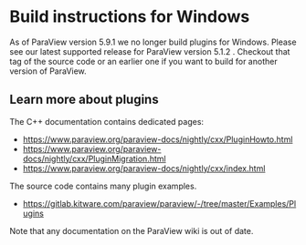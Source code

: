 # Build instructions for Windows

As of ParaView version 5.9.1 we no longer build plugins for Windows. Please see our latest
supported release for ParaView version 5.1.2 . Checkout that tag of the source code or an earlier one 
if you want to build for another version of ParaView.

## Learn more about plugins

The C++ documentation contains dedicated pages:
- https://www.paraview.org/paraview-docs/nightly/cxx/PluginHowto.html
- https://www.paraview.org/paraview-docs/nightly/cxx/PluginMigration.html
- https://www.paraview.org/paraview-docs/nightly/cxx/index.html

The source code contains many plugin examples.
- https://gitlab.kitware.com/paraview/paraview/-/tree/master/Examples/Plugins

Note that any documentation on the ParaView wiki is out of date.
